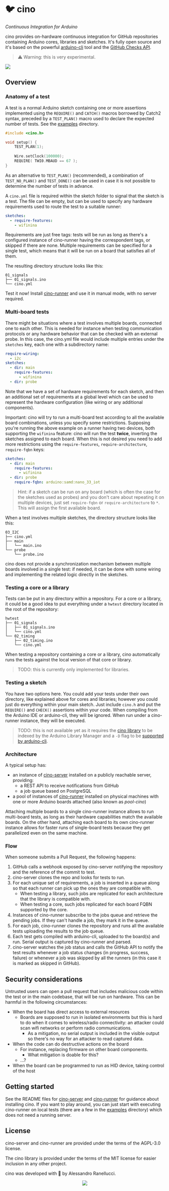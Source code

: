 # 🐦 cino

_Continuous Integration for Arduino_

cino provides on-hardware continuous integration for GitHub repositories containing Arduino cores, libraries and sketches. It's fully open source and it's based on the powerful [arduino-cli](https://github.com/arduino/arduino-cli) tool and the [GitHub Checks API](https://docs.github.com/en/free-pro-team@latest/rest/guides/getting-started-with-the-checks-api).

> ⚠️ Warning: this is very experimental.

![](images/github_screenshot.png)

## Overview

### Anatomy of a test

A test is a normal Arduino sketch containing one or more assertions implemented using the `REQUIRE()` and `CATCH()` macros borrowed by Catch2 syntax, preceded by a `TEST_PLAN()` macro used to declare the expected number of tests. See the [examples](examples/) directory.

```c++
#include <cino.h>

void setup() {
    TEST_PLAN(1);
    
    Wire.setClock(100000);
    REQUIRE( TWI0.MBAUD == 67 );
}
```

As an alternative to `TEST_PLAN()` (recommended), a combination of `TEST_NO_PLAN()` and `TEST_DONE()` can be used in case it is not possible to determine the number of tests in advance.

A `cino.yml` file is required within the sketch folder to signal that the sketch is a test. The file can be empty, but can be used to specify any hardware requirements used to route the test to a suitable runner:

```yaml
sketches:
  - require-features: 
    - wifinina
```

Requirements are just free tags: tests will be run as long as there's a configured instance of cino-runner having the correspondent tags, or skipped if there are none. Multiple requirements can be specified for a single test, which means that it will be run on a board that satisfies all of them.

The resulting directory structure looks like this:

```
01_signals
├── 01_signals.ino
└── cino.yml
```

Test it now! Install [cino-runner](cino-runner) and use it in manual mode, with no server required.

### Multi-board tests

There might be situations where a test involves multiple boards, connected one to each other. This is needed for instance when testing communication protocols or any hardware behavior that can be checked with an external probe. In this case, the cino.yml file would include multiple entries under the `sketches` key, each one with a subdirectory name:

```yaml
require-wiring:
  - i2c
sketches:
  - dir: main
    require-features:
      - wifinina
  - dir: probe
```

Note that we have a set of hardware requirements for each sketch, and then an additional set of requirements at a global level which can be used to represent the hardware configuration (like wiring or any additional components).

Important: cino will try to run a multi-board test according to all the available board combinations, unless you specify some restrictions. Supposing you're running the above example on a runner having two devices, both supporting the `wifinina` feature: cino will run the test **twice**, inverting the sketches assigned to each board. When this is not desired you need to add more restrictions using the `require-features`, `require-architecture`, `require-fqbn` keys:

```yaml
sketches:
  - dir: main
    require-features:
      - wifinina
  - dir: probe
    require-fqbn: arduino:samd:nano_33_iot
```

> Hint: if a sketch can be run on any board (which is often the case for the sketches used as probes) and you don't care about repeating it on multiple devices, just set `require-fqbn` or `require-architecture` to `*`. This will assign the first available board.

When a test involves multiple sketches, the directory structure looks like this:

```
03_I2C
├── cino.yml
├── main
│   └── main.ino
└── probe
    └── probe.ino
```

cino does not provide a synchronization mechanism between multiple boards involved in a single test: if needed, it can be done with some wiring and implementing the related logic directly in the sketches.

### Testing a core or a library

Tests can be put in any directory within a repository. For a core or a library, it could be a good idea to put everything under a `hwtest` directory located in the root of the repository:

```
hwtest
├── 01_signals
│   ├── 01_signals.ino
│   └── cino.yml
└── 02_timing
    ├── 02_timing.ino
    └── cino.yml
```

When testing a repository containing a core or a library, cino automatically runs the tests against the local version of that core or library.

> TODO: this is currently only implemented for libraries.

### Testing a sketch

You have two options here. You could add your tests under their own directory, like explained above for cores and libraries; however you could just do everything within your main sketch. Just include `cino.h` and put the `REQUIRE()` and `CHECK()` assertions within your code. When compiling from the Arduino IDE or arduino-cli, they will be ignored. When run under a cino-runner instance, they will be executed.

> TODO: this is not available yet as it requires the [cino library](cino-library) to be indexed by the Arduino Library Manager and a `-D` flag to be [supported by arduino-cli](https://github.com/arduino/arduino-cli/issues/159).

### Architecture

A typical setup has:

* an instance of [cino-server](cino-server) installed on a publicly reachable server, providing:
  * a REST API to receive notifications from GitHub
  * a job queue based on PostgreSQL
* a pool of instances of [cino-runner](cino-runner) installed on physical machines with one or more Arduino boards attached (also known as *pool-cino*)

Attaching multiple boards to a single cino-runner instance allows to run multi-board tests, as long as their hardware capabilities match the available boards. On the other hand, attaching each board to its own cino-runner instance allows for faster runs of single-board tests because they get parallelized even on the same machine.

### Flow

When someone submits a Pull Request, the following happens:

1. GitHub calls a webhook exposed by cino-server notifying the repository and the reference of the commit to test.
2. cino-server clones the repo and looks for tests to run.
3. For each unique set of requirements, a job is inserted in a queue along so that each runner can pick up the ones they are compatible with.
   * When testing a library, such jobs are replicated for each architecture that the library is compatible with.
   * When testing a core, such jobs replicated for each board FQBN supported by the core.
4. Instances of cino-runner subscribe to the jobs queue and retrieve the pending jobs. If they can't handle a job, they mark it in the queue.
5. For each job, cino-runner clones the repository and runs all the available tests uploading the results to the job queue.
6. Each test gets compiled with arduino-cli, uploaded to the board(s) and run. Serial output is captured by cino-runner and parsed.
7. cino-server watches the job status and calls the GitHub API to notify the test results whenever a job status changes (in progress, success, failure) or whenever a job was skipped by all the runners (in this case it is marked as skipped in GitHub).

## Security considerations

Untrusted users can open a pull request that includes malicious code within the test or in the main codebase, that will be run on hardware. This can be harmful in the following circumstances:

* When the board has direct access to external resources
    * Boards are supposed to run in isolated environments but this is hard to do when it comes to wireless/radio connectivity: an attacker could scan wifi networks or perform radio communications.
      * As a mitigation, no serial output is included in the visible output so there's no way for an attacker to read captured data.
* When the code can do destructive actions on the board
    * For instance, replacing firmware on other board components.
      * What mitigation is doable for this?
    * ...?
* When the board can be programmed to run as HID device, taking control of the host

## Getting started

See the README files for [cino-server](cino-server) and [cino-runner](cino-runner) for guidance about installing cino. If you want to play around, you can just start with executing cino-runner on local tests (there are a few in the [examples](examples) directory) which does not need a running server.

## License

cino-server and cino-runner are provided under the terms of the AGPL-3.0 license.

The cino library is provided under the terms of the MIT license for easier inclusion in any other project.

cino was developed with 💙 by Alessandro Ranellucci.

<p align="center">
  <img src="https://imgs.xkcd.com/comics/compiling.png">
</p>
